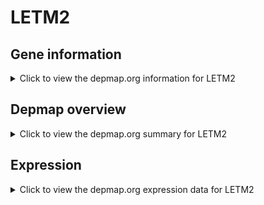 <h1>LETM2</h1>

<h2>Gene information</h2>
<details>
  <summary>Click to view the depmap.org information for LETM2</summary>
  <p><a href="https://depmap.org/portal/gene/LETM2?tab=about" target="_BLANK">Open page in a new tab...</a></p>
  <iframe src="https://depmap.org/portal/gene/LETM2?tab=about" style="border:none;width:100%;height:800px"></iframe>
</details>

<h2>Depmap overview</h2>
<details>
  <summary>Click to view the depmap.org summary for LETM2</summary>
  <p><a href="https://depmap.org/portal/gene/LETM2?tab=overview" target="_BLANK">Open page in a new tab...</a></p>
  <iframe src="https://depmap.org/portal/gene/LETM2?tab=overview" style="border:none;width:100%;height:800px"></iframe>
</details>

<h2>Expression</h2>
<details>
  <summary>Click to view the depmap.org expression data for LETM2</summary>
  <p><a href="https://depmap.org/portal/gene/LETM2?tab=characterization" target="_BLANK">Open page in a new tab...</a></p>
  <iframe src="https://depmap.org/portal/gene/LETM2?tab=characterization" style="border:none;width:100%;height:800px"></iframe>
</details>


<!--
<h2>Reactome Pathway diagram</h2>
<details>
  <summary>Click to view the Reactome pathway for LETM2</summary>
  <p><a href="PURL" target="_BLANK">Open page in a new tab...</a></p>
  PNAME
</details>
-->



